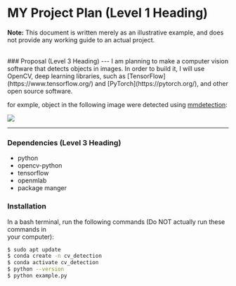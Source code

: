 # MY Project Plan  (Level 1 Heading)
**Note:** This document is written merely as an illustrative example, and does not provide
any working guide to an actual project.

<br>
### Proposal  (Level 3 Heading)
---
I am planning to make a computer vision software that detects objects in images. In order to build it, I will use OpenCV, deep learning libraries, such as [TensorFlow](https://www.tensorflow.org/) and [PyTorch](https://pytorch.org/), and other open source software.


for exmple, object in the following image were detected using [mmdetection](https://github.com/open-mmlab/mmdetection):

![](https://user-images.githubusercontent.com/12907710/137271636-56ba1cd2-b110-4812-8221-b4c120320aa9.png)

---
### Dependencies (Level 3 Heading)
- python
- opencv-python 
- tensorflow 
- openmlab 
- package manger 

### Installation
In a bash terminal, run the following commands (Do NOT actually run these commands in <br>
your computer):
``` sh
$ sudo apt update
$ conda create -n cv_detection
$ conda activate cv_detection
$ python --version
$ python example.py
```
